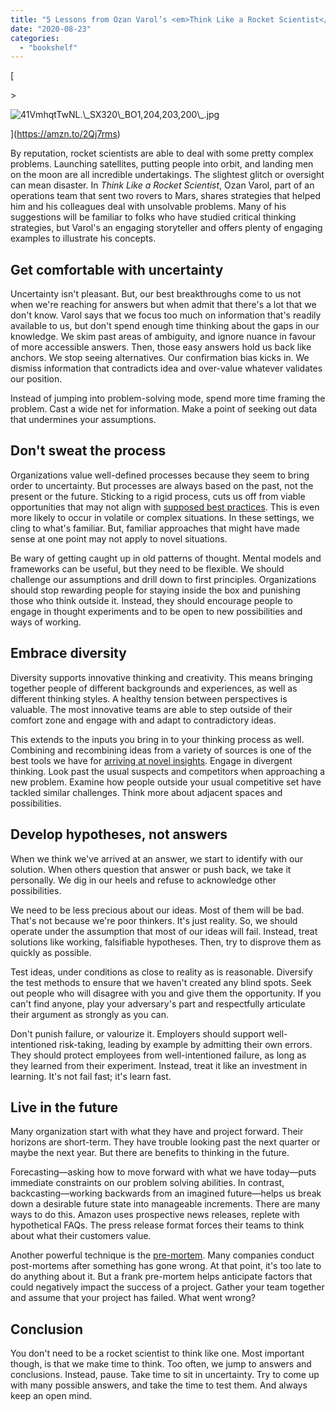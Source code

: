 ```yaml
---
title: "5 Lessons from Ozan Varol’s <em>Think Like a Rocket Scientist</em>"
date: "2020-08-23"
categories: 
  - "bookshelf"
---
```


[

\>

<img src="https://images.squarespace-cdn.com/content/v1/5e9e54ba9225353212ce08ab/1598186366528-BEA7QDCJNK6NQNJYYI7F/ke17ZwdGBToddI8pDm48kDmWUCwi0SiPnAcL0CtsnWVZw-zPPgdn4jUwVcJE1ZvWEtT5uBSRWt4vQZAgTJucoTqqXjS3CfNDSuuf31e0tVHojZrmHWXUsZ8wAu-9bJDk-ggdRK6VEXRgVNVixovwMksCQa7v\_VsJJls1p-nYGVg/41VmhqtTwNL.\_SX320\_BO1%2C204%2C203%2C200\_.jpg" alt="41VmhqtTwNL.\_SX320\_BO1,204,203,200\_.jpg" />

](https://amzn.to/2Qj7rms)

[](https://amzn.to/2Qj7rms)

By reputation, rocket scientists are able to deal with some pretty complex problems. Launching satellites, putting people into orbit, and landing men on the moon are all incredible undertakings. The slightest glitch or oversight can mean disaster. In _Think Like a Rocket Scientist_, Ozan Varol, part of an operations team that sent two rovers to Mars, shares strategies that helped him and his colleagues deal with unsolvable problems. Many of his suggestions will be familiar to folks who have studied critical thinking strategies, but Varol's an engaging storyteller and offers plenty of engaging examples to illustrate his concepts.

## Get comfortable with uncertainty

Uncertainty isn't pleasant. But, our best breakthroughs come to us not when we're reaching for answers but when admit that there's a lot that we don't know. Varol says that we focus too much on information that's readily available to us, but don't spend enough time thinking about the gaps in our knowledge. We skim past areas of ambiguity, and ignore nuance in favour of more accessible answers. Then, those easy answers hold us back like anchors. We stop seeing alternatives. Our confirmation bias kicks in. We dismiss information that contradicts idea and over-value whatever validates our position.

Instead of jumping into problem-solving mode, spend more time framing the problem. Cast a wide net for information. Make a point of seeking out data that undermines your assumptions.

## Don't sweat the process

Organizations value well-defined processes because they seem to bring order to uncertainty. But processes are always based on the past, not the present or the future. Sticking to a rigid process, cuts us off from viable opportunities that may not align with [supposed best practices](https://mobydiction.ca/blog/best-practices-are-the-worst). This is even more likely to occur in volatile or complex situations. In these settings, we cling to what's familiar. But, familiar approaches that might have made sense at one point may not apply to novel situations.

Be wary of getting caught up in old patterns of thought. Mental models and frameworks can be useful, but they need to be flexible. We should challenge our assumptions and drill down to first principles. Organizations should stop rewarding people for staying inside the box and punishing those who think outside it. Instead, they should encourage people to engage in thought experiments and to be open to new possibilities and ways of working.

## Embrace diversity

Diversity supports innovative thinking and creativity. This means bringing together people of different backgrounds and experiences, as well as different thinking styles. A healthy tension between perspectives is valuable. The most innovative teams are able to step outside of their comfort zone and engage with and adapt to contradictory ideas.

This extends to the inputs you bring in to your thinking process as well. Combining and recombining ideas from a variety of sources is one of the best tools we have for [arriving at novel insights](https://mobydiction.ca/blog/how-to-improve-intuition). Engage in divergent thinking. Look past the usual suspects and competitors when approaching a new problem. Examine how people outside your usual competitive set have tackled similar challenges. Think more about adjacent spaces and possibilities.

## Develop hypotheses, not answers

When we think we've arrived at an answer, we start to identify with our solution. When others question that answer or push back, we take it personally. We dig in our heels and refuse to acknowledge other possibilities.

We need to be less precious about our ideas. Most of them will be bad. That's not because we're poor thinkers. It's just reality. So, we should operate under the assumption that most of our ideas will fail. Instead, treat solutions like working, falsifiable hypotheses. Then, try to disprove them as quickly as possible.

Test ideas, under conditions as close to reality as is reasonable. Diversify the test methods to ensure that we haven't created any blind spots. Seek out people who will disagree with you and give them the opportunity. If you can't find anyone, play your adversary's part and respectfully articulate their argument as strongly as you can.

Don't punish failure, or valourize it. Employers should support well-intentioned risk-taking, leading by example by admitting their own errors. They should protect employees from well-intentioned failure, as long as they learned from their experiment. Instead, treat it like an investment in learning. It's not fail fast; it's learn fast.

## Live in the future

Many organization start with what they have and project forward. Their horizons are short-term. They have trouble looking past the next quarter or maybe the next year. But there are benefits to thinking in the future.

Forecasting—asking how to move forward with what we have today—puts immediate constraints on our problem solving abilities. In contrast, backcasting—working backwards from an imagined future—helps us break down a desirable future state into manageable increments. There are many ways to do this. Amazon uses prospective news releases, replete with hypothetical FAQs. The press release format forces their teams to think about what their customers value.

Another powerful technique is the [pre-mortem](https://mobydiction.ca/blog/8-problem-solving-techniques-thinking-upside-down). Many companies conduct post-mortems after something has gone wrong. At that point, it's too late to do anything about it. But a frank pre-mortem helps anticipate factors that could negatively impact the success of a project. Gather your team together and assume that your project has failed. What went wrong?

## Conclusion

You don't need to be a rocket scientist to think like one. Most important though, is that we make time to think. Too often, we jump to answers and conclusions. Instead, pause. Take time to sit in uncertainty. Try to come up with many possible answers, and take the time to test them. And always keep an open mind.

